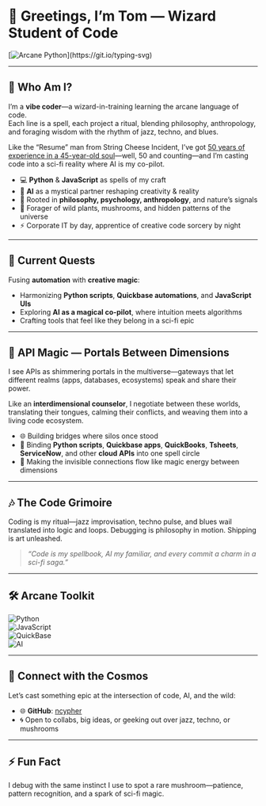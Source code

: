 # 🌌 Greetings, I’m Tom — Wizard Student of Code  

[![Arcane Python](https://readme-typing-svg.demolab.com?font=Fira+Code&size=20&pause=1100&duration=2500&color=00FFD1&vCenter=true&width=800&lines=%3E%3E%3E+from+magic+import+spell;>>>+import+ai+as+familiar;sigil+%3D+spell(%22vibe%22%2C+with_=%22Python%22%2C+and_=%22JavaScript%22);while+flow%3A+familiar.conjure('idea');debug('philosophy');ship('art');print(%22%E2%9C%A8+incantation+complete+%22))](https://git.io/typing-svg)

---

## 🌿 Who Am I?  
I’m a **vibe coder**—a wizard-in-training learning the arcane language of code.  
Each line is a spell, each project a ritual, blending philosophy, anthropology, and foraging wisdom with the rhythm of jazz, techno, and blues.  

Like the “Resume” man from String Cheese Incident, I’ve got [50 years of experience in a 45-year-old soul](https://youtu.be/JP-MjPcw74E)—well, 50 and counting—and I’m casting code into a sci-fi reality where AI is my co-pilot.  

- 💻 **Python** & **JavaScript** as spells of my craft  
- 🔮 **AI** as a mystical partner reshaping creativity & reality  
- 🌳 Rooted in **philosophy, psychology, anthropology**, and nature’s signals  
- 🍄 Forager of wild plants, mushrooms, and hidden patterns of the universe  
- ⚡ Corporate IT by day, apprentice of creative code sorcery by night  

---

## 🚀 Current Quests  
Fusing **automation** with **creative magic**:  
- Harmonizing **Python scripts**, **Quickbase automations**, and **JavaScript UIs**  
- Exploring **AI as a magical co-pilot**, where intuition meets algorithms  
- Crafting tools that feel like they belong in a sci-fi epic

---

## 🌌 API Magic — Portals Between Dimensions  
I see APIs as shimmering portals in the multiverse—gateways that let different realms (apps, databases, ecosystems) speak and share their power.  

Like an **interdimensional counselor**, I negotiate between these worlds, translating their tongues, calming their conflicts, and weaving them into a living code ecosystem.  

- 🌐 Building bridges where silos once stood  
- 🔗 Binding **Python scripts**, **Quickbase apps**, **QuickBooks**, **Tsheets**, **ServiceNow**, and other **cloud APIs** into one spell circle  
- 💫 Making the invisible connections flow like magic energy between dimensions  


---

## 🎶 The Code Grimoire  
Coding is my ritual—jazz improvisation, techno pulse, and blues wail translated into logic and loops. Debugging is philosophy in motion. Shipping is art unleashed.  

> *“Code is my spellbook, AI my familiar, and every commit a charm in a sci-fi saga.”*  

---

## 🛠️ Arcane Toolkit  
![Python](https://img.shields.io/badge/Python-3776AB?style=for-the-badge&logo=python&logoColor=white)  
![JavaScript](https://img.shields.io/badge/JavaScript-F7DF1E?style=for-the-badge&logo=javascript&logoColor=black)  
![QuickBase](https://img.shields.io/badge/QuickBase-6B00D7?style=for-the-badge)  
![AI](https://img.shields.io/badge/AI-00D4FF?style=for-the-badge)  

---

## 🌠 Connect with the Cosmos  
Let’s cast something epic at the intersection of code, AI, and the wild:  
- 🌐 **GitHub**: [ncypher](https://github.com/ncypher)  
- 🌀 Open to collabs, big ideas, or geeking out over jazz, techno, or mushrooms  

---

## ⚡ Fun Fact  
I debug with the same instinct I use to spot a rare mushroom—patience, pattern recognition, and a spark of sci-fi magic.  


